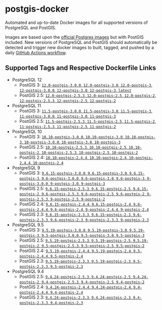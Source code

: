 # postgis-docker

Automated and up-to-date Docker images for all supported versions of PostgreSQL and PostGIS.

Images are based upon the [official Postgres images](https://hub.docker.com/_/postgres) but with PostGIS included. New versions of PostgreSQL and PostGIS should automatically be detected and trigger new docker images to built, tagged, and pushed by a daily [GitHub Actions workflow](.github/workflows/main.yml).

## Supported Tags and Respective Dockerfile Links

- PostgreSQL 12
  - PostGIS 3: [`12.0-postgis-3.0.0`, `12.0-postgis-3.0`, `12.0-postgis-3`, `12-postgis-3.0.0`, `12-postgis-3.0`, `12-postgis-3`, `latest`](12/postgis-3/Dockerfile)
  - PostGIS 2.5: [`12.0-postgis-2.5.3`, `12.0-postgis-2.5`, `12.0-postgis-2`, `12-postgis-2.5.3`, `12-postgis-2.5`, `12-postgis-2`](12/postgis-2.5/Dockerfile)
- PostgreSQL 11
  - PostGIS 3: [`11.5-postgis-3.0.0`, `11.5-postgis-3.0`, `11.5-postgis-3`, `11-postgis-3.0.0`, `11-postgis-3.0`, `11-postgis-3`](11/postgis-3/Dockerfile)
  - PostGIS 2.5: [`11.5-postgis-2.5.3`, `11.5-postgis-2.5`, `11.5-postgis-2`, `11-postgis-2.5.3`, `11-postgis-2.5`, `11-postgis-2`](11/postgis-2.5/Dockerfile)
- PostgreSQL 10
  - PostGIS 3: [`10.10-postgis-3.0.0`, `10.10-postgis-3.0`, `10.10-postgis-3`, `10-postgis-3.0.0`, `10-postgis-3.0`, `10-postgis-3`](10/postgis-3/Dockerfile)
  - PostGIS 2.5: [`10.10-postgis-2.5.3`, `10.10-postgis-2.5`, `10.10-postgis-2`, `10-postgis-2.5.3`, `10-postgis-2.5`, `10-postgis-2`](10/postgis-2.5/Dockerfile)
  - PostGIS 2.4: [`10.10-postgis-2.4.4`, `10.10-postgis-2.4`, `10-postgis-2.4.4`, `10-postgis-2.4`](10/postgis-2.4/Dockerfile)
- PostgreSQL 9
  - PostGIS 3: [`9.6.15-postgis-3.0.0`, `9.6.15-postgis-3.0`, `9.6.15-postgis-3`, `9.6-postgis-3.0.0`, `9.6-postgis-3.0`, `9.6-postgis-3`, `9-postgis-3.0.0`, `9-postgis-3.0`, `9-postgis-3`](9.6/postgis-3/Dockerfile)
  - PostGIS 2.5: [`9.6.15-postgis-2.5.3`, `9.6.15-postgis-2.5`, `9.6.15-postgis-2`, `9.6-postgis-2.5.3`, `9.6-postgis-2.5`, `9.6-postgis-2`, `9-postgis-2.5.3`, `9-postgis-2.5`, `9-postgis-2`](9.6/postgis-2.5/Dockerfile)
  - PostGIS 2.4: [`9.6.15-postgis-2.4.4`, `9.6.15-postgis-2.4`, `9.6-postgis-2.4.4`, `9.6-postgis-2.4`, `9-postgis-2.4.4`, `9-postgis-2.4`](9.6/postgis-2.4/Dockerfile)
  - PostGIS 2.3: [`9.6.15-postgis-2.3.3`, `9.6.15-postgis-2.3`, `9.6-postgis-2.3.3`, `9.6-postgis-2.3`, `9-postgis-2.3.3`, `9-postgis-2.3`](9.6/postgis-2.3/Dockerfile)
- PostgreSQL 9.5
  - PostGIS 3: [`9.5.19-postgis-3.0.0`, `9.5.19-postgis-3.0`, `9.5.19-postgis-3`, `9.5-postgis-3.0.0`, `9.5-postgis-3.0`, `9.5-postgis-3`](9.5/postgis-3/Dockerfile)
  - PostGIS 2.5: [`9.5.19-postgis-2.5.3`, `9.5.19-postgis-2.5`, `9.5.19-postgis-2`, `9.5-postgis-2.5.3`, `9.5-postgis-2.5`, `9.5-postgis-2`](9.5/postgis-2.5/Dockerfile)
  - PostGIS 2.4: [`9.5.19-postgis-2.4.4`, `9.5.19-postgis-2.4`, `9.5-postgis-2.4.4`, `9.5-postgis-2.4`](9.5/postgis-2.4/Dockerfile)
  - PostGIS 2.3: [`9.5.19-postgis-2.3.3`, `9.5.19-postgis-2.3`, `9.5-postgis-2.3.3`, `9.5-postgis-2.3`](9.5/postgis-2.3/Dockerfile)
- PostgreSQL 9.4
  - PostGIS 2.5: [`9.4.24-postgis-2.5.3`, `9.4.24-postgis-2.5`, `9.4.24-postgis-2`, `9.4-postgis-2.5.3`, `9.4-postgis-2.5`, `9.4-postgis-2`](9.4/postgis-2.5/Dockerfile)
  - PostGIS 2.4: [`9.4.24-postgis-2.4.4`, `9.4.24-postgis-2.4`, `9.4-postgis-2.4.4`, `9.4-postgis-2.4`](9.4/postgis-2.4/Dockerfile)
  - PostGIS 2.3: [`9.4.24-postgis-2.3.3`, `9.4.24-postgis-2.3`, `9.4-postgis-2.3.3`, `9.4-postgis-2.3`](9.4/postgis-2.3/Dockerfile)
